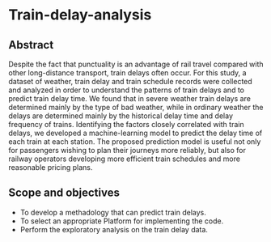 # Train-delay-analysis
## Abstract

<div align="Left">Despite the fact that punctuality is an advantage of rail travel compared with other long-distance transport, train delays often occur. For this study,
a dataset of weather, train delay and train schedule records were collected and analyzed in order to understand the patterns of train 
delays and to predict train delay time. We found that in severe weather train delays are determined mainly by the type of bad weather, 
while in ordinary weather the delays are determined mainly by the historical delay time and delay frequency of trains. Identifying the factors 
closely correlated with train delays, we developed a machine-learning model to predict the delay time of each train at each station. The proposed prediction 
model is useful not only for passengers wishing to plan their journeys more reliably, but also for railway operators developing more efficient train schedules 
and more reasonable pricing plans.</div>

## Scope and objectives

- To develop a methadology that can predict train delays.
- To select an appropriate Platform for implementing the code.
- Perform the exploratory analysis on the train delay data.
